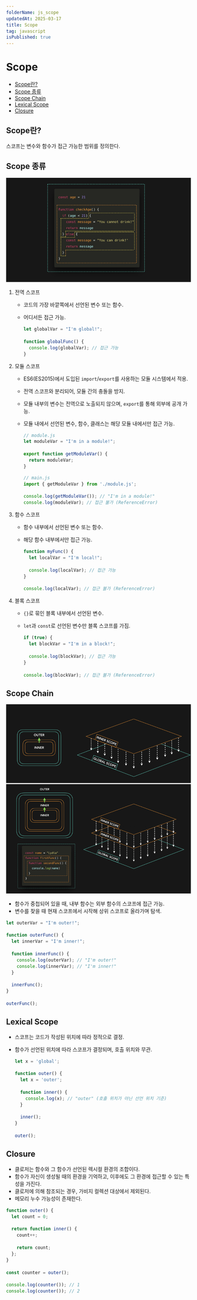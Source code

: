 ```yaml
---
folderName: js_scope
updatedAt: 2025-03-17
title: Scope
tag: javascript
isPublished: true
---
```


# Scope

- [Scope란?](#scope란)
- [Scope 종류](#scope-종류)
- [Scope Chain](#scope-chain)
- [Lexical Scope](#lexical-scope)
- [Closure](#closure)

## Scope란?

스코프는 변수와 함수가 접근 가능한 범위를 정의한다.

## Scope 종류

![img](images/scope.png)

1. 전역 스코프

   - 코드의 가장 바깥쪽에서 선언된 변수 또는 함수.
   - 어디서든 접근 가능.

     ```ts
     let globalVar = "I'm global!";

     function globalFunc() {
       console.log(globalVar); // 접근 가능
     }
     ```

2. 모듈 스코프

   - ES6(ES2015)에서 도입된 `import`/`export`를 사용하는 모듈 시스템에서 적용.
   - 전역 스코프와 분리되어, 모듈 간의 충돌을 방지.
   - 모듈 내부의 변수는 전역으로 노출되지 않으며, `export`를 통해 외부에 공개 가능.
   - 모듈 내에서 선언된 변수, 함수, 클래스는 해당 모듈 내에서만 접근 가능.

     ```ts
     // module.js
     let moduleVar = "I'm in a module!";

     export function getModuleVar() {
       return moduleVar;
     }
     ```

     ```ts
     // main.js
     import { getModuleVar } from './module.js';

     console.log(getModuleVar()); // "I'm in a module!"
     console.log(moduleVar); // 접근 불가 (ReferenceError)
     ```

3. 함수 스코프

   - 함수 내부에서 선언된 변수 또는 함수.
   - 해당 함수 내부에서만 접근 가능.

     ```ts
     function myFunc() {
       let localVar = "I'm local!";

       console.log(localVar); // 접근 가능
     }

     console.log(localVar); // 접근 불가 (ReferenceError)
     ```

4. 블록 스코프

   - `{}`로 묶인 블록 내부에서 선언된 변수.
   - `let`과 `const`로 선언된 변수만 블록 스코프를 가짐.

     ```ts
     if (true) {
       let blockVar = "I'm in a block!";

       console.log(blockVar); // 접근 가능
     }

     console.log(blockVar); // 접근 불가 (ReferenceError)
     ```

## Scope Chain

![img](images/scope_chain_1.png)
![img](images/scope_chain_2.png)

- 함수가 중첩되어 있을 때, 내부 함수는 외부 함수의 스코프에 접근 가능.
- 변수를 찾을 때 현재 스코프에서 시작해 상위 스코프로 올라가며 탐색.

```ts
let outerVar = "I'm outer!";

function outerFunc() {
  let innerVar = "I'm inner!";

  function innerFunc() {
    console.log(outerVar); // "I'm outer!"
    console.log(innerVar); // "I'm inner!"
  }

  innerFunc();
}

outerFunc();
```

## Lexical Scope

- 스코프는 코드가 작성된 위치에 따라 정적으로 결정.
- 함수가 선언된 위치에 따라 스코프가 결정되며, 호출 위치와 무관.

  ```ts
  let x = 'global';

  function outer() {
    let x = 'outer';

    function inner() {
      console.log(x); // "outer" (호출 위치가 아닌 선언 위치 기준)
    }

    inner();
  }

  outer();
  ```

## Closure

- 클로저는 함수와 그 함수가 선언된 렉시컬 환경의 조합이다.
- 함수가 자신이 생성될 때의 환경을 기억하고, 이후에도 그 환경에 접근할 수 있는 특성을 가진다.
- 클로저에 의해 참조되는 경우, 가비지 컬렉션 대상에서 제외된다.
- 메모리 누수 가능성이 존재한다.

```ts
function outer() {
  let count = 0;

  return function inner() {
    count++;

    return count;
  };
}

const counter = outer();

console.log(counter()); // 1
console.log(counter()); // 2
```
